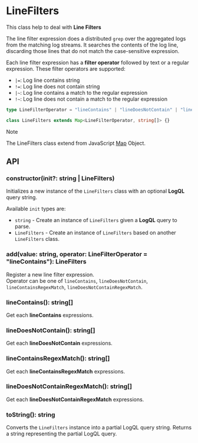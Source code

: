 # LineFilters

This class help to deal with **Line Filters**

The line filter expression does a distributed `grep` over the aggregated logs from the matching log streams. It searches the contents of the log line, discarding those lines that do not match the case-sensitive expression.

Each line filter expression has a **filter operator** followed by text or a regular expression. These filter operators are supported:

- `|=`: Log line contains string
- `!=`: Log line does not contain string
- `|~`: Log line contains a match to the regular expression
- `!~`: Log line does not contain a match to the regular expression

```ts
type LineFilterOperator = "lineContains" | "lineDoesNotContain" | "lineContainsRegexMatch" | "lineDoesNotContainRegexMatch";

class LineFilters extends Map<LineFilterOperator, string[]> {}
```

> [!NOTE]
> The LineFilters class extend from JavaScript [Map](https://developer.mozilla.org/en-US/docs/Web/JavaScript/Reference/Global_Objects/Map/) Object.

## API

### constructor(init?: string | LineFilters)

Initializes a new instance of the `LineFilters` class with an optional **LogQL** query string.

Available `init` types are:
- `string` - Create an instance of `LineFilters` given a **LogQL** query to parse.
- `LineFilters` - Create an instance of `LineFilters` based on another `LineFilters` class.

### add(value: string, operator: LineFilterOperator = "lineContains"): LineFilters

Register a new line filter expression.<br>
Operator can be one of `lineContains`, `lineDoesNotContain`, `lineContainsRegexMatch`, `lineDoesNotContainRegexMatch`.

### lineContains(): string[]

Get each **lineContains** expressions.

### lineDoesNotContain(): string[]

Get each **lineDoesNotContain** expressions.

### lineContainsRegexMatch(): string[]

Get each **lineContainsRegexMatch** expressions.

### lineDoesNotContainRegexMatch(): string[]

Get each **lineDoesNotContainRegexMatch** expressions.

### toString(): string

Converts the `LineFilters` instance into a partial LogQL query string.
Returns a string representing the partial LogQL query.
